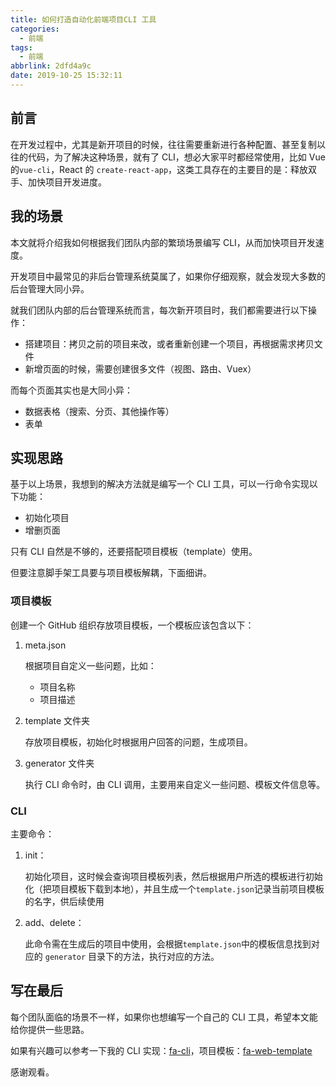 ```yaml
---
title: 如何打造自动化前端项目CLI 工具
categories:
  - 前端
tags:
  - 前端
abbrlink: 2dfd4a9c
date: 2019-10-25 15:32:11
---
```



## 前言

在开发过程中，尤其是新开项目的时候，往往需要重新进行各种配置、甚至复制以往的代码，为了解决这种场景，就有了 CLI，想必大家平时都经常使用，比如 Vue 的`vue-cli`，React 的 `create-react-app`，这类工具存在的主要目的是：释放双手、加快项目开发进度。

## 我的场景

本文就将介绍我如何根据我们团队内部的繁琐场景编写 CLI，从而加快项目开发速度。

开发项目中最常见的非后台管理系统莫属了，如果你仔细观察，就会发现大多数的后台管理大同小异。

就我们团队内部的后台管理系统而言，每次新开项目时，我们都需要进行以下操作：

- 搭建项目：拷贝之前的项目来改，或者重新创建一个项目，再根据需求拷贝文件
- 新增页面的时候，需要创建很多文件（视图、路由、Vuex）

而每个页面其实也是大同小异：

- 数据表格（搜索、分页、其他操作等）
- 表单

## 实现思路

基于以上场景，我想到的解决方法就是编写一个 CLI 工具，可以一行命令实现以下功能：

- 初始化项目
- 增删页面

只有 CLI 自然是不够的，还要搭配项目模板（template）使用。

但要注意脚手架工具要与项目模板解耦，下面细讲。

### 项目模板

创建一个 GitHub 组织存放项目模板，一个模板应该包含以下：

1. meta.json

   根据项目自定义一些问题，比如：

   - 项目名称
   - 项目描述

2. template 文件夹

   存放项目模板，初始化时根据用户回答的问题，生成项目。

3. generator 文件夹

   执行 CLI 命令时，由 CLI 调用，主要用来自定义一些问题、模板文件信息等。

### CLI

主要命令：

1. init：

   初始化项目，这时候会查询项目模板列表，然后根据用户所选的模板进行初始化（把项目模板下载到本地），并且生成一个`template.json`记录当前项目模板的名字，供后续使用

2. add、delete：

   此命令需在生成后的项目中使用，会根据`template.json`中的模板信息找到对应的 `generator` 目录下的方法，执行对应的方法。

## 写在最后

每个团队面临的场景不一样，如果你也想编写一个自己的 CLI 工具，希望本文能给你提供一些思路。

如果有兴趣可以参考一下我的 CLI 实现：[fa-cli](https://github.com/gd4Ark/fa-cli)，项目模板：[fa-web-template](https://github.com/fa-web-template/vue-admin)

感谢观看。

